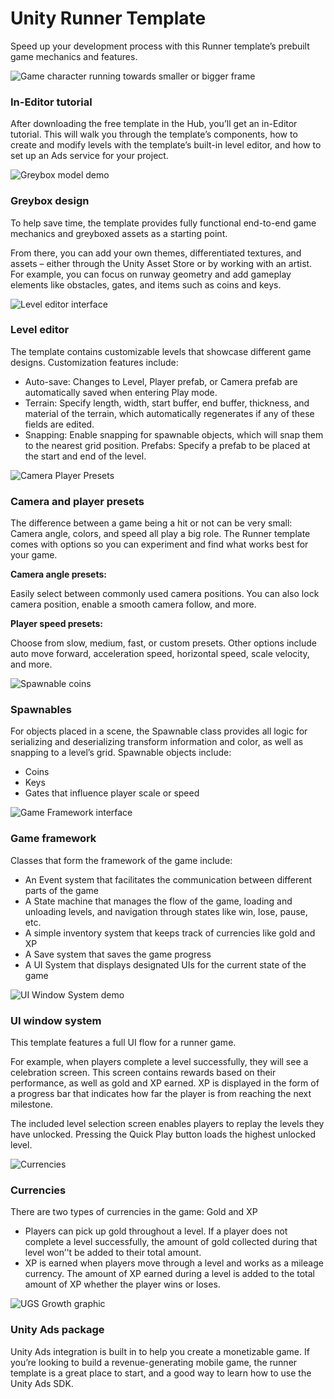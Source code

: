 
# Unity Runner Template

Speed up your development process with this Runner template’s prebuilt game mechanics and features.


![Game character running towards smaller or bigger frame](Docs/InEditor-Tutorial.webp)


### In-Editor tutorial

After downloading the free template in the Hub, you’ll get an in-Editor tutorial. This will walk you through the template’s components, how to create and modify levels with the template’s built-in level editor, and how to set up an Ads service for your project.

![Greybox model demo](Docs/InEditor-Tutorial.webp)

### Greybox design

To help save time, the template provides fully functional end-to-end game mechanics and greyboxed assets as a starting point.

From there, you can add your own themes, differentiated textures, and assets – either through the Unity Asset Store or by working with an artist. For example, you can focus on runway geometry and add gameplay elements like obstacles, gates, and items such as coins and keys.

![Level editor interface](Docs/Greybox.webp)

### Level editor

The template contains customizable levels that showcase different game designs. Customization features include:

* Auto-save: Changes to Level, Player prefab, or Camera prefab are automatically saved when entering Play mode.
* Terrain: Specify length, width, start buffer, end buffer, thickness, and material of the terrain, which automatically regenerates if any of these fields are edited.
* Snapping: Enable snapping for spawnable objects, which will snap them to the nearest grid position.
    Prefabs: Specify a prefab to be placed at the start and end of the level.

![Camera Player Presets](Docs/Camera-PlayerPresets.webp)

### Camera and player presets

The difference between a game being a hit or not can be very small: Camera angle, colors, and speed all play a big role. The Runner template comes with options so you can experiment and find what works best for your game.

**Camera angle presets:**

Easily select between commonly used camera positions. You can also lock camera position, enable a smooth camera follow, and more.

**Player speed presets:**

Choose from slow, medium, fast, or custom presets. Other options include auto move forward, acceleration speed, horizontal speed, scale velocity, and more.

![Spawnable coins](Docs/Spawnables.webp)

### Spawnables

For objects placed in a scene, the Spawnable class provides all logic for serializing and deserializing transform information and color, as well as snapping to a level’s grid. Spawnable objects include:

* Coins
* Keys
* Gates that influence player scale or speed

![Game Framework interface](Docs/GameFramework.webp)

### Game framework

Classes that form the framework of the game include:

* An Event system that facilitates the communication between different parts of the game
* A State machine that manages the flow of the game, loading and unloading levels, and navigation through states like win, lose, pause, etc.
* A simple inventory system that keeps track of currencies like gold and XP 
* A Save system that saves the game progress
* A UI System that displays designated UIs for the current state of the game

![UI Window System demo](Docs/UI-WindowSystem.webp)

### UI window system

This template features a full UI flow for a runner game. 

For example, when players complete a level successfully, they will see a celebration screen. This screen contains rewards based on their performance, as well as gold and XP earned. XP is displayed in the form of a progress bar that indicates how far the player is from reaching the next milestone.

The included level selection screen enables players to replay the levels they have unlocked. Pressing the Quick Play button loads the highest unlocked level.

![Currencies](Docs/Currencies.webp)

### Currencies

There are two types of currencies in the game: Gold and XP

* Players can pick up gold throughout a level. If a player does not complete a level successfully, the amount of gold collected during that level won’'t be added to their total amount.
* XP is earned when players move through a level and works as a mileage currency. The amount of XP earned during a level is added to the total amount of XP whether the player wins or loses.


![UGS Growth graphic](Docs/UGS.webp)
### Unity Ads package

Unity Ads integration is built in to help you create a monetizable game. If you’re looking to build a revenue-generating mobile game, the runner template is a great place to start, and a good way to learn how to use the Unity Ads SDK.
